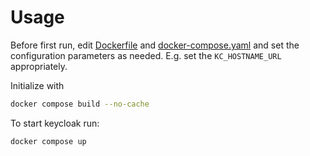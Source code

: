 # Usage

Before first run, edit [Dockerfile](Dockerfile) and [docker-compose.yaml](docker-compose.yaml) and set the configuration parameters as needed. E.g. set the `KC_HOSTNAME_URL` appropriately.

Initialize with

```bash
docker compose build --no-cache
```

To start keycloak run:

```
docker compose up
```
